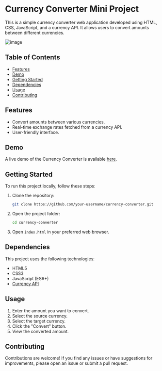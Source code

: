 # Currency Converter Mini Project

This is a simple currency converter web application developed using HTML, CSS, JavaScript, and a currency API. It allows users to convert amounts between different currencies.

![image](https://github.com/MaheshMohite6520/Currency-Converter/assets/126685009/99f7a732-4c1d-44f3-b137-903bf7a288dc)

## Table of Contents
- [Features](#features)
- [Demo](#demo)
- [Getting Started](#getting-started)
- [Dependencies](#dependencies)
- [Usage](#usage)
- [Contributing](#contributing)

## Features

- Convert amounts between various currencies.
- Real-time exchange rates fetched from a currency API.
- User-friendly interface.

## Demo

A live demo of the Currency Converter is available [here](https://maheshmohite6520.github.io/Currency-Converter/).

## Getting Started

To run this project locally, follow these steps:

1. Clone the repository:
   ```bash
   git clone https://github.com/your-username/currency-converter.git
   ```

2. Open the project folder:
   ```bash
   cd currency-converter
   ```

3. Open `index.html` in your preferred web browser.

## Dependencies

This project uses the following technologies:

- HTML5
- CSS3
- JavaScript (ES6+)
- [Currency API]()

## Usage

1. Enter the amount you want to convert.
2. Select the source currency.
3. Select the target currency.
4. Click the "Convert" button.
5. View the converted amount.

## Contributing

Contributions are welcome! If you find any issues or have suggestions for improvements, please open an issue or submit a pull request.
